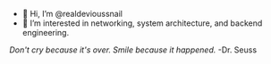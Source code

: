 - 👋 Hi, I’m @realdevioussnail
- 👀 I’m interested in networking, system architecture, and backend engineering.


*Don't cry because it's over. Smile because it happened.*
-Dr. Seuss

